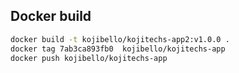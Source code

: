 ## Docker build
```sh
docker build -t kojibello/kojitechs-app2:v1.0.0 . 
docker tag 7ab3ca893fb0  kojibello/kojitechs-app
docker push kojibello/kojitechs-app
```